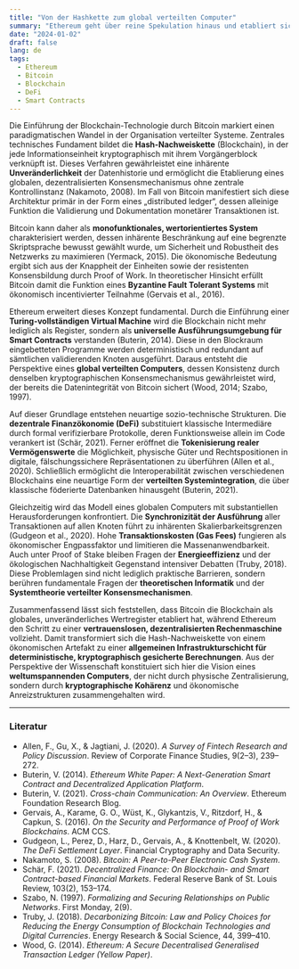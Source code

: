 ```yaml
---
title: "Von der Hashkette zum global verteilten Computer"
summary: "Ethereum geht über reine Spekulation hinaus und etabliert sich als Plattform für Smart Contracts, DeFi und Tokenisierung – und bietet Funktionen, die Bitcoin nicht leisten kann."
date: "2024-01-02"
draft: false
lang: de
tags:
  - Ethereum
  - Bitcoin
  - Blockchain
  - DeFi
  - Smart Contracts
---
```




Die Einführung der Blockchain-Technologie durch Bitcoin markiert einen paradigmatischen Wandel in der Organisation verteilter Systeme. Zentrales technisches Fundament bildet die **Hash-Nachweiskette** (Blockchain), in der jede Informationseinheit kryptographisch mit ihrem Vorgängerblock verknüpft ist. Dieses Verfahren gewährleistet eine inhärente **Unveränderlichkeit** der Datenhistorie und ermöglicht die Etablierung eines globalen, dezentralisierten Konsensmechanismus ohne zentrale Kontrollinstanz (Nakamoto, 2008). Im Fall von Bitcoin manifestiert sich diese Architektur primär in der Form eines „distributed ledger“, dessen alleinige Funktion die Validierung und Dokumentation monetärer Transaktionen ist.

Bitcoin kann daher als **monofunktionales, wertorientiertes System** charakterisiert werden, dessen inhärente Beschränkung auf eine begrenzte Skriptsprache bewusst gewählt wurde, um Sicherheit und Robustheit des Netzwerks zu maximieren (Yermack, 2015). Die ökonomische Bedeutung ergibt sich aus der Knappheit der Einheiten sowie der resistenten Konsensbildung durch Proof of Work. In theoretischer Hinsicht erfüllt Bitcoin damit die Funktion eines **Byzantine Fault Tolerant Systems** mit ökonomisch incentivierter Teilnahme (Gervais et al., 2016).

Ethereum erweitert dieses Konzept fundamental. Durch die Einführung einer **Turing-vollständigen Virtual Machine** wird die Blockchain nicht mehr lediglich als Register, sondern als **universelle Ausführungsumgebung für Smart Contracts** verstanden (Buterin, 2014). Diese in den Blockraum eingebetteten Programme werden deterministisch und redundant auf sämtlichen validierenden Knoten ausgeführt. Daraus entsteht die Perspektive eines **global verteilten Computers**, dessen Konsistenz durch denselben kryptographischen Konsensmechanismus gewährleistet wird, der bereits die Datenintegrität von Bitcoin sichert (Wood, 2014; Szabo, 1997).

Auf dieser Grundlage entstehen neuartige sozio-technische Strukturen. Die **dezentrale Finanzökonomie (DeFi)** substituiert klassische Intermediäre durch formal verifizierbare Protokolle, deren Funktionsweise allein im Code verankert ist (Schär, 2021). Ferner eröffnet die **Tokenisierung realer Vermögenswerte** die Möglichkeit, physische Güter und Rechtspositionen in digitale, fälschungssichere Repräsentationen zu überführen (Allen et al., 2020). Schließlich ermöglicht die Interoperabilität zwischen verschiedenen Blockchains eine neuartige Form der **verteilten Systemintegration**, die über klassische föderierte Datenbanken hinausgeht (Buterin, 2021).

Gleichzeitig wird das Modell eines globalen Computers mit substantiellen Herausforderungen konfrontiert. Die **Synchronizität der Ausführung** aller Transaktionen auf allen Knoten führt zu inhärenten Skalierbarkeitsgrenzen (Gudgeon et al., 2020). Hohe **Transaktionskosten (Gas Fees)** fungieren als ökonomischer Engpassfaktor und limitieren die Massenanwendbarkeit. Auch unter Proof of Stake bleiben Fragen der **Energieeffizienz** und der ökologischen Nachhaltigkeit Gegenstand intensiver Debatten (Truby, 2018). Diese Problemlagen sind nicht lediglich praktische Barrieren, sondern berühren fundamentale Fragen der **theoretischen Informatik** und der **Systemtheorie verteilter Konsensmechanismen**.

Zusammenfassend lässt sich feststellen, dass Bitcoin die Blockchain als globales, unveränderliches Wertregister etabliert hat, während Ethereum den Schritt zu einer **vertrauenslosen, dezentralisierten Rechenmaschine** vollzieht. Damit transformiert sich die Hash-Nachweiskette von einem ökonomischen Artefakt zu einer **allgemeinen Infrastrukturschicht für deterministische, kryptographisch gesicherte Berechnungen**. Aus der Perspektive der Wissenschaft konstituiert sich hier die Vision eines **weltumspannenden Computers**, der nicht durch physische Zentralisierung, sondern durch **kryptographische Kohärenz** und ökonomische Anreizstrukturen zusammengehalten wird.

---

### Literatur

* Allen, F., Gu, X., & Jagtiani, J. (2020). *A Survey of Fintech Research and Policy Discussion*. Review of Corporate Finance Studies, 9(2–3), 239–272.
* Buterin, V. (2014). *Ethereum White Paper: A Next-Generation Smart Contract and Decentralized Application Platform*.
* Buterin, V. (2021). *Cross-chain Communication: An Overview*. Ethereum Foundation Research Blog.
* Gervais, A., Karame, G. O., Wüst, K., Glykantzis, V., Ritzdorf, H., & Capkun, S. (2016). *On the Security and Performance of Proof of Work Blockchains*. ACM CCS.
* Gudgeon, L., Perez, D., Harz, D., Gervais, A., & Knottenbelt, W. (2020). *The DeFi Settlement Layer*. Financial Cryptography and Data Security.
* Nakamoto, S. (2008). *Bitcoin: A Peer-to-Peer Electronic Cash System*.
* Schär, F. (2021). *Decentralized Finance: On Blockchain- and Smart Contract-based Financial Markets*. Federal Reserve Bank of St. Louis Review, 103(2), 153–174.
* Szabo, N. (1997). *Formalizing and Securing Relationships on Public Networks*. First Monday, 2(9).
* Truby, J. (2018). *Decarbonizing Bitcoin: Law and Policy Choices for Reducing the Energy Consumption of Blockchain Technologies and Digital Currencies*. Energy Research & Social Science, 44, 399–410.
* Wood, G. (2014). *Ethereum: A Secure Decentralised Generalised Transaction Ledger (Yellow Paper)*.


